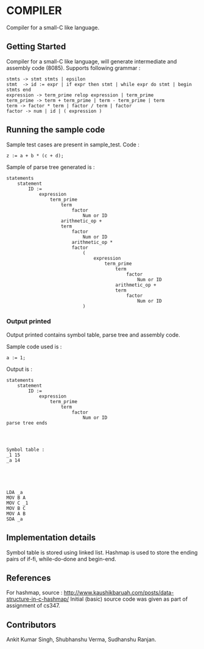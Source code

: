 # COMPILER

Compiler for a small-C like language.

## Getting Started

Compiler for a small-C like language, will generate intermediate and assembly code (8085). Supports following grammar : 

```
stmts -> stmt stmts | epsilon
stmt  -> id := expr | if expr then stmt | while expr do stmt | begin stmts end
expression -> term_prime relop expression | term_prime
term_prime -> term + term_prime | term - term_prime | term
term -> factor * term | factor / term | factor
factor -> num | id | ( expression )
```


## Running the sample code

Sample test cases are present in sample_test. 
Code :
```
z := a + b * (c + d);
```

Sample of parse tree generated is :

```
statements
    statement
        ID := 
            expression
                term_prime
                    term
                        factor
                            Num or ID 
                    arithmetic_op +
                    term
                        factor
                            Num or ID 
                        arithmetic_op *
                        factor
                            (
                                expression
                                    term_prime
                                        term
                                            factor
                                                Num or ID 
                                        arithmetic_op +
                                        term
                                            factor
                                                Num or ID 
                            )
```

### Output printed

Output printed contains symbol table, parse tree and assembly code.

Sample code used is :
```
a := 1;
``` 

Output is :
```
statements
    statement
        ID := 
            expression
                term_prime
                    term
                        factor
                            Num or ID 
parse tree ends




Symbol table : 
_1 15 
_a 14 





LDA _a
MOV B A
MOV C _1
MOV B C
MOV A B 
SDA _a
```

## Implementation details 

Symbol table is stored using linked list.
Hashmap is used to store the ending pairs of if-fi, while-do-done and begin-end. 

## References
For hashmap, source : http://www.kaushikbaruah.com/posts/data-structure-in-c-hashmap/
Initial (basic) source code was given as part of assignment of cs347.

## Contributors
Ankit Kumar Singh, Shubhanshu Verma, Sudhanshu Ranjan.
